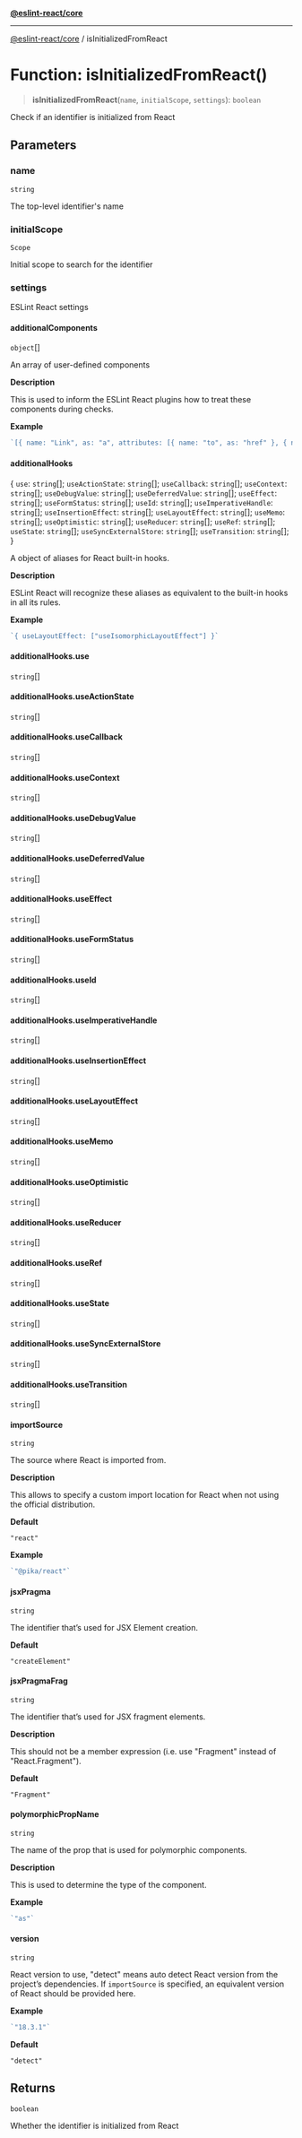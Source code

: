 [**@eslint-react/core**](../README.md)

***

[@eslint-react/core](../README.md) / isInitializedFromReact

# Function: isInitializedFromReact()

> **isInitializedFromReact**(`name`, `initialScope`, `settings`): `boolean`

Check if an identifier is initialized from React

## Parameters

### name

`string`

The top-level identifier's name

### initialScope

`Scope`

Initial scope to search for the identifier

### settings

ESLint React settings

#### additionalComponents

`object`[]

An array of user-defined components

**Description**

This is used to inform the ESLint React plugins how to treat these components during checks.

**Example**

```ts
`[{ name: "Link", as: "a", attributes: [{ name: "to", as: "href" }, { name: "rel", defaultValue: "noopener noreferrer" }] }]`
```

#### additionalHooks

\{ `use`: `string`[]; `useActionState`: `string`[]; `useCallback`: `string`[]; `useContext`: `string`[]; `useDebugValue`: `string`[]; `useDeferredValue`: `string`[]; `useEffect`: `string`[]; `useFormStatus`: `string`[]; `useId`: `string`[]; `useImperativeHandle`: `string`[]; `useInsertionEffect`: `string`[]; `useLayoutEffect`: `string`[]; `useMemo`: `string`[]; `useOptimistic`: `string`[]; `useReducer`: `string`[]; `useRef`: `string`[]; `useState`: `string`[]; `useSyncExternalStore`: `string`[]; `useTransition`: `string`[]; \}

A object of aliases for React built-in hooks.

**Description**

ESLint React will recognize these aliases as equivalent to the built-in hooks in all its rules.

**Example**

```ts
`{ useLayoutEffect: ["useIsomorphicLayoutEffect"] }`
```

#### additionalHooks.use

`string`[]

#### additionalHooks.useActionState

`string`[]

#### additionalHooks.useCallback

`string`[]

#### additionalHooks.useContext

`string`[]

#### additionalHooks.useDebugValue

`string`[]

#### additionalHooks.useDeferredValue

`string`[]

#### additionalHooks.useEffect

`string`[]

#### additionalHooks.useFormStatus

`string`[]

#### additionalHooks.useId

`string`[]

#### additionalHooks.useImperativeHandle

`string`[]

#### additionalHooks.useInsertionEffect

`string`[]

#### additionalHooks.useLayoutEffect

`string`[]

#### additionalHooks.useMemo

`string`[]

#### additionalHooks.useOptimistic

`string`[]

#### additionalHooks.useReducer

`string`[]

#### additionalHooks.useRef

`string`[]

#### additionalHooks.useState

`string`[]

#### additionalHooks.useSyncExternalStore

`string`[]

#### additionalHooks.useTransition

`string`[]

#### importSource

`string`

The source where React is imported from.

**Description**

This allows to specify a custom import location for React when not using the official distribution.

**Default**

`"react"`

**Example**

```ts
`"@pika/react"`
```

#### jsxPragma

`string`

The identifier that’s used for JSX Element creation.

**Default**

`"createElement"`

#### jsxPragmaFrag

`string`

The identifier that’s used for JSX fragment elements.

**Description**

This should not be a member expression (i.e. use "Fragment" instead of "React.Fragment").

**Default**

`"Fragment"`

#### polymorphicPropName

`string`

The name of the prop that is used for polymorphic components.

**Description**

This is used to determine the type of the component.

**Example**

```ts
`"as"`
```

#### version

`string`

React version to use, "detect" means auto detect React version from the project’s dependencies.
If `importSource` is specified, an equivalent version of React should be provided here.

**Example**

```ts
`"18.3.1"`
```

**Default**

`"detect"`

## Returns

`boolean`

Whether the identifier is initialized from React
